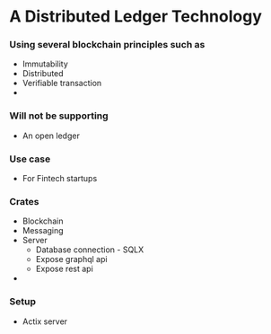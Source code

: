 # A Distributed Ledger Technology

### Using several blockchain principles such as

- Immutability
- Distributed
- Verifiable transaction
-

### Will not be supporting

- An open ledger

### Use case

- For Fintech startups

### Crates

- Blockchain
- Messaging
- Server
  - Database connection - SQLX
  - Expose graphql api
  - Expose rest api
-

### Setup

- Actix server
